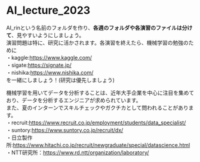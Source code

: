 # AI_lecture_2023

AI_rinという名前のフォルダを作り、**各週のフォルダや各演習のファイルは分けて**、見やすいようにしましょう。<br>
演習問題は特に、研究に活かされます。各演習を終えたら、機械学習の勉強のために<br>
・kaggle:https://www.kaggle.com/<br>
・sigate:https://signate.jp/<br>
・nishika:https://www.nishika.com/<br>
を一緒にしましょう！(研究は優先しましょう)

機械学習を用いてデータを分析することは、近年大手企業を中心に注目を集めており、データを分析するエンジニアが求められています。<br>
また、夏のインターンでスキルチェックやガクチカとして問われることがあります。<br>
・recruit:https://www.recruit.co.jp/employment/students/data_specialist/<br>
・suntory:https://www.suntory.co.jp/recruit/dx/<br>
・日立製作所:https://www.hitachi.co.jp/recruit/newgraduate/special/datascience.html<br>
・NTT研究所：https://www.rd.ntt/organization/laboratory/


